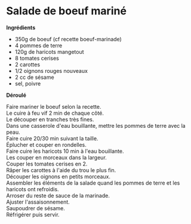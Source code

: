 # Salade de boeuf mariné 

**Ingrédients**  

* 350g de boeuf (cf recette boeuf-marinade)
* 4 pommes de terre
* 120g de haricots mangetout
* 8 tomates cerises
* 2 carottes
* 1/2 oignons rouges nouveaux
* 2 cc de sésame
* sel, poivre

**Déroulé**  

Faire mariner le boeuf selon la recette.  
Le cuire à feu vif 2 min de chaque côté.  
Le découper en tranches très fines.  
Dans une casserole d'eau bouillante, mettre les pommes de terre avec la peau.  
Faire cuire 20/30 min suivant la taille.  
Éplucher et couper en rondelles.  
Faire cuire les haricots 10 min à l'eau bouillante.  
Les couper en morceaux dans la largeur.  
Couper les tomates cerises en 2.  
Râper les carottes à l'aide du trou le plus fin.  
Découper les oignons en petits morceaux.  
Assembler les éléments de la salade quand les pommes de terre et les haricots ont refroidis.  
Arroser du reste de sauce de la marinade.  
Ajuster l'assaisonnement.  
Saupoudrer de sésame.  
Réfrigérer puis servir.  
